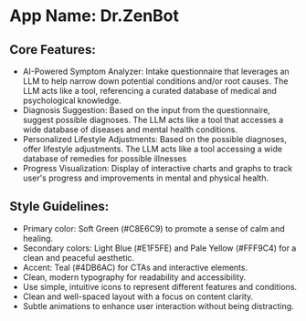 # **App Name**: Dr.ZenBot

## Core Features:

- AI-Powered Symptom Analyzer: Intake questionnaire that leverages an LLM to help narrow down potential conditions and/or root causes. The LLM acts like a tool, referencing a curated database of medical and psychological knowledge.
- Diagnosis Suggestion: Based on the input from the questionnaire, suggest possible diagnoses. The LLM acts like a tool that accesses a wide database of diseases and mental health conditions.
- Personalized Lifestyle Adjustments: Based on the possible diagnoses, offer lifestyle adjustments. The LLM acts like a tool accessing a wide database of remedies for possible illnesses
- Progress Visualization: Display of interactive charts and graphs to track user's progress and improvements in mental and physical health.

## Style Guidelines:

- Primary color: Soft Green (#C8E6C9) to promote a sense of calm and healing.
- Secondary colors: Light Blue (#E1F5FE) and Pale Yellow (#FFF9C4) for a clean and peaceful aesthetic.
- Accent: Teal (#4DB6AC) for CTAs and interactive elements.
- Clean, modern typography for readability and accessibility.
- Use simple, intuitive icons to represent different features and conditions.
- Clean and well-spaced layout with a focus on content clarity.
- Subtle animations to enhance user interaction without being distracting.